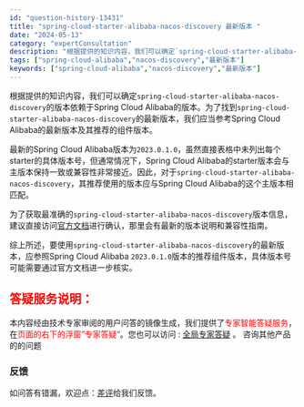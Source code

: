 ```yaml
---
id: "question-history-13431"
title: "spring-cloud-starter-alibaba-nacos-discovery 最新版本 "
date: "2024-05-13"
category: "expertConsultation"
description: "根据提供的知识内容，我们可以确定`spring-cloud-starter-alibaba-nacos-discovery`的版本依赖于Spring Cloud Alibaba的版本。为了找到`spring-cloud-starter-alibaba-nacos-discovery`的最新版本，我们"
tags: ["spring-cloud-alibaba","nacos-discovery","最新版本"]
keywords: ["spring-cloud-alibaba","nacos-discovery","最新版本"]
---
```


根据提供的知识内容，我们可以确定`spring-cloud-starter-alibaba-nacos-discovery`的版本依赖于Spring Cloud Alibaba的版本。为了找到`spring-cloud-starter-alibaba-nacos-discovery`的最新版本，我们应当参考Spring Cloud Alibaba的最新版本及其推荐的组件版本。

最新的Spring Cloud Alibaba版本为`2023.0.1.0`，虽然直接表格中未列出每个starter的具体版本号，但通常情况下，Spring Cloud Alibaba的starter版本会与主版本保持一致或兼容性非常接近。因此，对于`spring-cloud-starter-alibaba-nacos-discovery`，其推荐使用的版本应与Spring Cloud Alibaba的这个主版本相匹配。

为了获取最准确的`spring-cloud-starter-alibaba-nacos-discovery`版本信息，建议直接访问[官方文档](https://sca.aliyun.com/docs/2023/overview/version-explain/)进行确认，那里会有最新的版本说明和兼容性指南。

综上所述，要使用`spring-cloud-starter-alibaba-nacos-discovery`的最新版本，应参照Spring Cloud Alibaba `2023.0.1.0`版本的推荐组件版本，具体版本号可能需要通过官方文档进一步核实。
## <font color="#FF0000">答疑服务说明：</font> 

本内容经由技术专家审阅的用户问答的镜像生成，我们提供了<font color="#FF0000">专家智能答疑服务</font>，在<font color="#FF0000">页面的右下的浮窗”专家答疑“</font>。您也可以访问 : [全局专家答疑](https://opensource.alibaba.com/chatBot) 。 咨询其他产品的的问题

### 反馈
如问答有错漏，欢迎点：[差评](https://ai.nacos.io/user/feedbackByEnhancerGradePOJOID?enhancerGradePOJOId=13436)给我们反馈。
